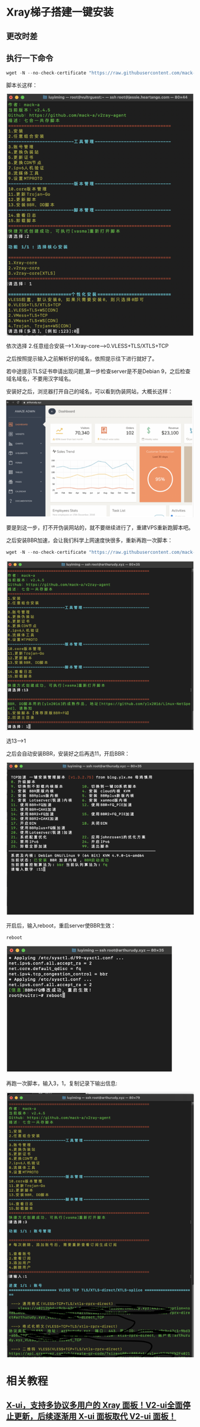 # Xray梯子搭建一键安装

## 更改时差

## 执行一下命令

```go
wget -N --no-check-certificate "https://raw.githubusercontent.com/mack-a/v2ray-agent/master/install.sh" && chmod 700 /root/install.sh && /root/install.sh
```
脚本长这样：

![](https://raw.githubusercontent.com/lqyspace/mypic/master/PicBed/202205261130969.png)

依次选择 2.任意组合安装–>1.Xray-core–>0.VLESS+TLS/XTLS+TCP


之后按照提示输入之前解析好的域名，依照提示往下进行就好了。

若中途提示TLS证书申请出现问题,第一步检查server是不是Debian 9，之后检查域名域名，不要用汉字域名。

安装好之后，浏览器打开自己的域名，可以看到伪装网站，大概长这样：

![](https://raw.githubusercontent.com/lqyspace/mypic/master/PicBed/202205261129092.png)

要是到这一步，打不开伪装网站的，就不要继续进行了，重建VPS重新跑脚本吧。

之后安装BBR加速，会让我们科学上网速度快很多，重新再跑一次脚本：

```go
wget -N --no-check-certificate "https://raw.githubusercontent.com/mack-a/v2ray-agent/master/install.sh" && chmod 700 /root/install.sh && /root/install.sh
```

![](https://raw.githubusercontent.com/lqyspace/mypic/master/PicBed/202205261129104.png)

选13–>1

之后会自动安装BBR，安装好之后再选11，开启BBR：

![](https://raw.githubusercontent.com/lqyspace/mypic/master/PicBed/202205261130219.png)

开启后，输入reboot，重启server使BBR生效：

```go
reboot
```

![](https://raw.githubusercontent.com/lqyspace/mypic/master/PicBed/202205261129102.png)

再跑一次脚本，输入3，1，复制记录下输出信息:

![](https://raw.githubusercontent.com/lqyspace/mypic/master/PicBed/202205261129146.png)



# 相关教程

## [X-ui，支持多协议多用户的 Xray 面板！V2-ui全面停止更新，后续逐渐用 X-ui 面板取代 V2-ui 面板！](https://www.v2rayssr.com/x-ui.html)